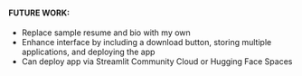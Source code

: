 #### FUTURE WORK:
* Replace sample resume and bio with my own
* Enhance interface by including a download button, storing multiple applications, and deploying the app
* Can deploy app via Streamlit Community Cloud or Hugging Face Spaces

